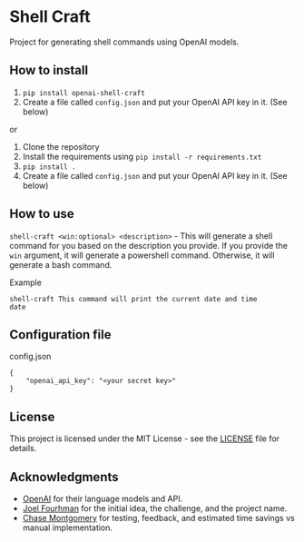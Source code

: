 # Shell Craft

Project for generating shell commands using OpenAI models.

## How to install

1. `pip install openai-shell-craft`
2. Create a file called `config.json` and put your OpenAI API key in it. (See below)

or

1. Clone the repository
2. Install the requirements using `pip install -r requirements.txt`
3. `pip install .`
4. Create a file called `config.json` and put your OpenAI API key in it. (See below)


## How to use
`shell-craft <win:optional> <description>` - This will generate a shell command for you based on the description you provide. If you provide the `win` argument, it will generate a powershell command. Otherwise, it will generate a bash command.

Example
```
shell-craft This command will print the current date and time
date
```

## Configuration file

config.json
```
{
    "openai_api_key": "<your secret key>"
}
```


## License

This project is licensed under the MIT License - see the [LICENSE](LICENSE) file for details.

## Acknowledgments

* [OpenAI](https://openai.com/) for their language models and API.
* [Joel Fourhman](https://github.com/joelfourhman) for the initial idea, the challenge, and the project name.
* [Chase Montgomery](https://github.com/BLuFeNiX) for testing, feedback, and estimated time savings vs manual implementation.

